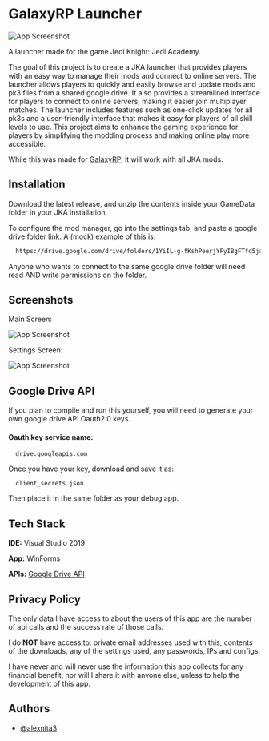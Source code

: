 # GalaxyRP Launcher

![App Screenshot](https://i.imgur.com/HHCIjsE.png)

A launcher made for the game Jedi Knight: Jedi Academy. 

The goal of this project is to create a JKA launcher that provides players with an easy way to manage their mods and connect to online servers. The launcher allows players to quickly and easily browse and update mods and pk3 files from a shared google drive. It also provides a streamlined interface for players to connect to online servers, making it easier join multiplayer matches. The launcher includes features such as one-click updates for all pk3s and a user-friendly interface that makes it easy for players of all skill levels to use. This project aims to enhance the gaming experience for players by simplifying the modding process and making online play more accessible.

While this was made for [GalaxyRP](https://github.com/alexnita3/GalaxyRP), it will work with all JKA mods.


## Installation

Download the latest release, and unzip the contents inside your GameData folder in your JKA installation. 

To configure the mod manager, go into the settings tab, and paste a google drive folder link. A (mock) example of this is:

```bash
  https://drive.google.com/drive/folders/1YiIL-g-fKshPeerjYFyIBgFTfd5jaa3N
```

Anyone who wants to connect to the same google drive folder will need read AND write permissions on the folder.


## Screenshots

Main Screen:

![App Screenshot](https://i.imgur.com/xJvFmjr.png)

Settings Screen:

![App Screenshot](https://i.imgur.com/UaZ5olN.png)


## Google Drive API

If you plan to compile and run this yourself, you will need to generate your own google drive API Oauth2.0 keys.

#### Oauth key service name:

```http
  drive.googleapis.com
```

Once you have your key, download and save it as:

```http
  client_secrets.json
```

Then place it in the same folder as your debug app.


## Tech Stack

**IDE:** Visual Studio 2019

**App:** WinForms

**APIs:** [Google Drive API](https://developers.google.com/drive/api/guides/about-sdk)


## Privacy Policy

The only data I have access to about the users of this app are the number of api calls and the success rate of those calls.

I do **NOT** have access to: private email addresses used with this, contents of the downloads, any of the settings used, any passwords, IPs and configs.

I have never and will never use the information this app collects for any financial benefit, nor will I share it with anyone else, unless to help the development of this app.


## Authors

- [@alexnita3](https://github.com/alexnita3)